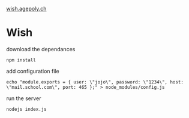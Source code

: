 [wish.agepoly.ch](https://wish.agepoly.ch/)

# Wish

download the dependances

    npm install
    
add configuration file

    echo "module.exports = { user: \"jojo\", password: \"1234\", host: \"mail.school.com\", port: 465 };" > node_modules/config.js

run the server

    nodejs index.js
